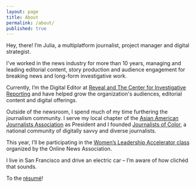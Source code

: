 ```yaml
---
layout: page
title: About
permalink: /about/
published: true
---
```




Hey, there! I’m Julia, a multiplatform journalist, project manager and digital strategist. 

I've worked in the news industry for more than 10 years, managing and leading editorial content, story production and audience engagement for breaking news and long-form investigative work.

Currently, I’m the Digital Editor at [Reveal and The Center for Investigative Reporting](https://www.revealnews.org/) and have helped grow the organization's audiences, editorial content and digital offerings. 

Outside of the newsroom, I spend much of my time furthering the journalism community. I serve my local chapter of the [Asian American Journalists Association](http://www.aaja.org/) as President and I founded [Journalists of Color](https://journalistsofcolor.us/), a national community of digitally savvy and diverse journalists. 

This year, I’ll be participating in the [Women’s Leadership Accelerator class](https://journalists.org/programs/womens-leadership-accelerator/2017-class/) organized by the Online News Association.

I live in San Francisco and drive an electric car – I’m aware of how clichéd that sounds.

To the [résumé](/resume/)!
